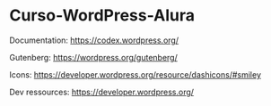 # Curso-WordPress-Alura

Documentation: https://codex.wordpress.org/

Gutenberg: https://wordpress.org/gutenberg/

Icons: https://developer.wordpress.org/resource/dashicons/#smiley

Dev ressources: https://developer.wordpress.org/
